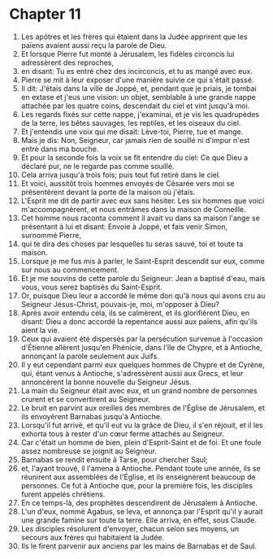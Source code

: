 # Chapter 11

1. Les apôtres et les frères qui étaient dans la Judée apprirent que les païens avaient aussi reçu la parole de Dieu.
2. Et lorsque Pierre fut monté à Jérusalem, les fidèles circoncis lui adressèrent des reproches,
3. en disant: Tu es entré chez des incirconcis, et tu as mangé avec eux.
4. Pierre se mit à leur exposer d'une manière suivie ce qui s'était passé.
5. Il dit: J'étais dans la ville de Joppé, et, pendant que je priais, je tombai en extase et j'eus une vision: un objet, semblable à une grande nappe attachée par les quatre coins, descendait du ciel et vint jusqu'à moi.
6. Les regards fixés sur cette nappe, j'examinai, et je vis les quadrupèdes de la terre, les bêtes sauvages, les reptiles, et les oiseaux du ciel.
7. Et j'entendis une voix qui me disait: Lève-toi, Pierre, tue et mange.
8. Mais je dis: Non, Seigneur, car jamais rien de souillé ni d'impur n'est entré dans ma bouche.
9. Et pour la seconde fois la voix se fit entendre du ciel: Ce que Dieu a déclaré pur, ne le regarde pas comme souillé.
10. Cela arriva jusqu'à trois fois; puis tout fut retiré dans le ciel.
11. Et voici, aussitôt trois hommes envoyés de Césarée vers moi se présentèrent devant la porte de la maison où j'étais.
12. L'Esprit me dit de partir avec eux sans hésiter. Les six hommes que voici m'accompagnèrent, et nous entrâmes dans la maison de Corneille.
13. Cet homme nous raconta comment il avait vu dans sa maison l'ange se présentant à lui et disant: Envoie à Joppé, et fais venir Simon, surnommé Pierre,
14. qui te dira des choses par lesquelles tu seras sauvé, toi et toute ta maison.
15. Lorsque je me fus mis à parler, le Saint-Esprit descendit sur eux, comme sur nous au commencement.
16. Et je me souvins de cette parole du Seigneur: Jean a baptisé d'eau, mais vous, vous serez baptisés du Saint-Esprit.
17. Or, puisque Dieu leur a accordé le même don qu'à nous qui avons cru au Seigneur Jésus-Christ, pouvais-je, moi, m'opposer à Dieu?
18. Après avoir entendu cela, ils se calmèrent, et ils glorifièrent Dieu, en disant: Dieu a donc accordé la repentance aussi aux païens, afin qu'ils aient la vie.
19. Ceux qui avaient été dispersés par la persécution survenue à l'occasion d'Étienne allèrent jusqu'en Phénicie, dans l'île de Chypre, et à Antioche, annonçant la parole seulement aux Juifs.
20. Il y eut cependant parmi eux quelques hommes de Chypre et de Cyrène, qui, étant venus à Antioche, s'adressèrent aussi aux Grecs, et leur annoncèrent la bonne nouvelle du Seigneur Jésus.
21. La main du Seigneur était avec eux, et un grand nombre de personnes crurent et se convertirent au Seigneur.
22. Le bruit en parvint aux oreilles des membres de l'Église de Jérusalem, et ils envoyèrent Barnabas jusqu'à Antioche.
23. Lorsqu'il fut arrivé, et qu'il eut vu la grâce de Dieu, il s'en réjouit, et il les exhorta tous à rester d'un cœur ferme attachés au Seigneur.
24. Car c'était un homme de bien, plein d'Esprit-Saint et de foi. Et une foule assez nombreuse se joignit au Seigneur.
25. Barnabas se rendit ensuite à Tarse, pour chercher Saul;
26. et, l'ayant trouvé, il l'amena à Antioche. Pendant toute une année, ils se réunirent aux assemblées de l'Église, et ils enseignèrent beaucoup de personnes. Ce fut à Antioche que, pour la première fois, les disciples furent appelés chrétiens.
27. En ce temps-là, des prophètes descendirent de Jérusalem à Antioche.
28. L'un d'eux, nommé Agabus, se leva, et annonça par l'Esprit qu'il y aurait une grande famine sur toute la terre. Elle arriva, en effet, sous Claude.
29. Les disciples résolurent d'envoyer, chacun selon ses moyens, un secours aux frères qui habitaient la Judée.
30. Ils le firent parvenir aux anciens par les mains de Barnabas et de Saul.

